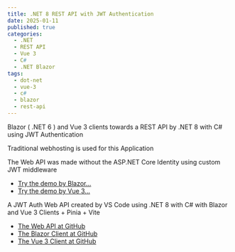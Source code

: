 ```yaml
---
title: .NET 8 REST API with JWT Authentication
date: 2025-01-11
published: true
categories:
  - .NET
  - REST API
  - Vue 3
  - C#
  - .NET Blazor
tags:
  - dot-net
  - vue-3
  - c#
  - blazor
  - rest-api
---
```



Blazor ( .NET 6 ) and Vue 3 clients towards a REST API by .NET 8 with C# using JWT Authentication

Traditional webhosting is used for this Application

<p>The Web API was made without the ASP.NET Core Identity using custom JWT middleware</p>

<ul>

<li>
<a href="https://blazor.jwt.auth.persteenolsen.com/" target="_blank" title="Blazor .NET 6 + Web API in .NET 8" using JWT Auth>Try the demo by Blazor...</a>
</li>

<li>
<a href="https://vue.jwt.auth.client.persteenolsen.com/" target="_blank" title="Vue 3 + Web API in .NET 8" using JWT Auth>Try the demo by Vue 3...</a>
</li>

</ul>

<p>A JWT Auth Web API created by VS Code using .NET 8 with C# with Blazor and Vue 3 Clients + Pinia + Vite</p>

<ul>
<li>
<a href="https://github.com/persteenolsen/dotnet-8-jwt-auth-api" target="_blank">The Web API at GitHub</a>
</li>


<li>
<a href="https://github.com/persteenolsen/blazor-jwt-auth" target="_blank">The Blazor Client at GitHub</a>
</li>

<li>
<a href="https://github.com/persteenolsen/vue-3-jwt-auth-client" target="_blank">The Vue 3 Client at GitHub</a>
</li>
</ul>
